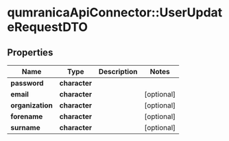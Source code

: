 # qumranicaApiConnector::UserUpdateRequestDTO

## Properties
Name | Type | Description | Notes
------------ | ------------- | ------------- | -------------
**password** | **character** |  | 
**email** | **character** |  | [optional] 
**organization** | **character** |  | [optional] 
**forename** | **character** |  | [optional] 
**surname** | **character** |  | [optional] 


